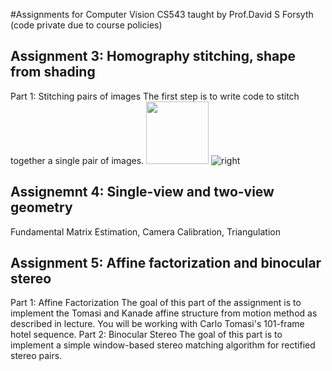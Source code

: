 #Assignments for Computer Vision CS543 taught by Prof.David S Forsyth (code private due to course policies)
## Assignment 3: Homography stitching, shape from shading
Part 1: Stitching pairs of images
The first step is to write code to stitch together a single pair of images.
<img src="https://github.com/karanpandyaa/Computer-Vision-CS543-FA-23/assets/50593664/df43d63a-2352-4a54-9918-e1b77c752669" width="100" height="100">
![right](https://github.com/karanpandyaa/Computer-Vision-CS543-FA-23/assets/50593664/e136e9c4-7932-4992-8573-f24d28339cf0)

## Assignemnt 4: Single-view and two-view geometry
Fundamental Matrix Estimation, Camera Calibration, Triangulation
## Assignment 5: Affine factorization and binocular stereo
Part 1: Affine Factorization
The goal of this part of the assignment is to implement the Tomasi and Kanade affine structure from motion method as described in lecture. You will be working with Carlo Tomasi's 101-frame hotel sequence.
Part 2: Binocular Stereo
The goal of this part is to implement a simple window-based stereo matching algorithm for rectified stereo pairs.
